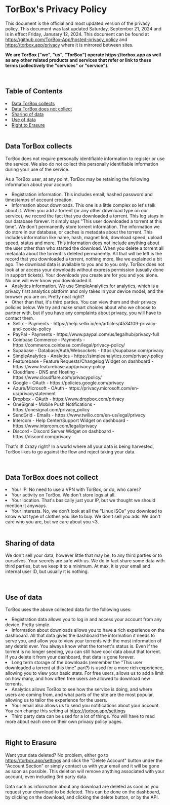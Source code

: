 <h1>TorBox's Privacy Policy</h1>

<p>This document is the official and most updated version of the privacy policy. This document was last updated Saturday, September 21, 2024 and is in effect Friday, Janurary 12, 2024. This document can be found at <a href="https://github.com/TorBox-App/hosted-privacy_policy" target="_blank">https://github.com/TorBox-App/hosted-privacy_policy</a> and <a href="https://torbox.app/privacy" target="_blank">https://torbox.app/privacy</a> where it is mirrored between sites.</p>

<p><strong>We are TorBox ("we", "us", "TorBox") operate https://torbox.app as well as any other related products and services that refer or link to these terms (collectively the "services" or "service").</strong></p>

<br/>

<h2>Table of Contents</h2>
<li><a href="#collected">Data TorBox collects</a></li>
<li><a href="#not-collected">Data TorBox does not collect</a></li>
<li><a href="#sharing">Sharing of data</a></li>
<li><a href="#data-use">Use of data</a></li>
<li><a href="#erasure">Right to Erasure</a></li>

<br/>

<h2 id="collected">Data TorBox collects</h2>

<p>TorBox does not require personally identifiable information to register or use the service. We also do not collect this personally identifiable information during your use of the service.</p>
<p>As a TorBox user, at any point, TorBox may be retaining the following information about your account:</p>
<li>Registration information. This includes email, hashed password and timestamps of account creation.</li>
<li>Information about downloads. This one is a little complex so let's talk about it. When you add a torrent (or any other download type on our service), we record the fact that you downloaded a torrent. This log stays in our database forever. It simply says "This user downloaded a torrent at this time". We don't permanently store torrent information. The information we do store in our database, or caches is metadata about the torrent. This includes information like name, hash, magnet link, download speed, upload speed, status and more. This information does not include anything about the user other than who started the download. When you delete a torrent all metadata about the torrent is deleted permanently. All that will be left is the record that you downloaded a torrent, nothing more, like we explained a bit ago. The download data is available to you and to you only. TorBox does not look at or access your downloads without express permission (usually done in support tickets). Your downloads you create are for you and you alone. No one will ever know you downloaded it.</li>
<li>Analytics information. We use SimpleAnalytics for analytics, which is a privacy first analytics platform and only takes in your device model, and the browser you are on. Pretty neat right?</li>
<li>Other than that, it's third parties. You can view them and their privacy policies below. We try and make smart choices about who we choose to partner with, but if you have any complaints about privacy, you will have to contact them.
  <ul>
    <li>Sellix - Payments - https://help.sellix.io/en/articles/4534109-privacy-and-cookie-policy</li>
    <li>PayPal - Payments - https://www.paypal.com/us/legalhub/privacy-full</li>
    <li>Coinbase Commerce - Payments - https://commerce.coinbase.com/legal/privacy-policy/</li>
    <li>Supabase - Database/Auth/Websockets - https://supabase.com/privacy</li>
    <li>SimpleAnalytics - Analytics - https://simpleanalytics.com/privacy-policy</li>
    <li>Featurebase - Feature Requests/Changelog Widget on dashboard - https://www.featurebase.app/privacy-policy</li>
    <li>Cloudflare - DNS and Hosting - https://www.cloudflare.com/privacypolicy/</li>
    <li>Google - OAuth - https://policies.google.com/privacy</li>
    <li>Azure/Microsoft - OAuth - https://privacy.microsoft.com/en-us/privacystatement</li>
    <li>Dropbox - OAuth - https://www.dropbox.com/privacy</li>
    <li>OneSignal - Mobile Push Notifications - https://onesignal.com/privacy_policy</li>
    <li>SendGrid - Emails - https://www.twilio.com/en-us/legal/privacy</li>
    <li>Intercom - Help Center/Support Widget on dashboard - https://www.intercom.com/legal/privacy</li>
    <li>Discord - Discord Server Widget on dashboard - https://discord.com/privacy</li>
  </ul>
</li>
<p>That's it! Crazy right? In a world where all your data is being harvested, TorBox likes to go against the flow and reject taking your data.</p>

<br/>

<h2 id="not-collected">Data TorBox does not collect</h2>

<li>Your IP. No need to use a VPN with TorBox, or do, who cares?</li>

<li>Your activity on TorBox. We don't store logs at all.</li>

<li>Your location. That's basically just your IP, but we thought we should mention it anyways.</li>

<li>Your interests. No, we don't look at all the "Linux ISOs" you download to know what type of clothes you like to buy. We don't sell you ads. We don't care who you are, but we care about you <3.</li>

<br/>

<h2 id="sharing">Sharing of data</h2>

<p>We don't sell your data, however little that may be, to any third parties or to ourselves. Your secrets are safe with us. We do in fact share some data with third parties, but we keep it to a minimum. At max, it is your email and internal user ID, but usually it is nothing.</p>

<br/>

<h2 id="data-use">Use of data</h2>

<p>TorBox uses the above collected data for the following uses:</p>
<li>Registration data allows you to log in and access your account from any device. Pretty simple.</li>
<li>Information about downloads allows you to have a rich experience on the dashboard. All that data gives the dashboard the information it needs to serve you, and allow you to view your torrents with the most information of any debrid ever. You always know what the torrent's status is. Even if the torrent is no longer seeding, you can still have cool data about that torrent. If you delete it from your dashboard, that data is gone forever.</li>
<li>Long term storage of the downloads (remember the "This user downloaded a torrent at this time" part?) is used for a more rich experience, allowing you to view your basic stats. For free users, allows us to add a limit on how many, and how often free users are allowed to download new torrents.</li>
<li>Analytics allows TorBox to see how the service is doing, and where users are coming from, and what parts of the site are the most popular, allowing us to tailor the experience for the users.</li>
<li>Your email also allows us to send you notifications about your account. You can change this setting at <a href="https://torbox.app/settings" target="_blank">https://torbox.app/settings</a></li>
<li>Third party data can be used for a lot of things. You will have to read more about each one on their own privacy policy pages.</li>

<br/>

<h2 id="erasure">Right to Erasure</h2>

<p>Want your data deleted? No problem, either go to <a href="https://torbox.app/settings" target="_blank">https://torbox.app/settings</a> and click the "Delete Account" button under the "Account Section" or simply contact us with your email and it will be gone as soon as possible. This deletion will remove anything associated with your account, even including 3rd party data.</p>

<p>Data such as information about any download are deleted as soon as you request your download to be deleted. This can be done on the dashboard, by clicking on the download, and clicking the delete button, or by the API.</p>
